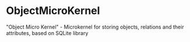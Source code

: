 ObjectMicroKernel
=================

"Object Micro Kernel" - Microkernel for storing objects, relations and their attributes, based on SQLite library
